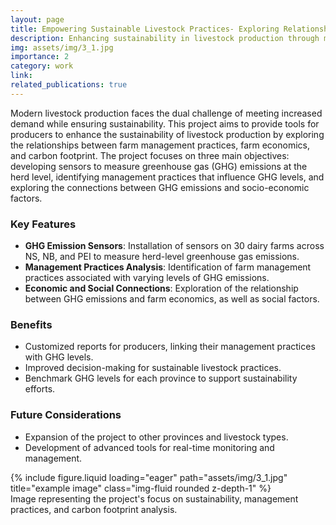 ```yaml
---
layout: page
title: Empowering Sustainable Livestock Practices- Exploring Relationships Between Management Practices, Farm Economics and Carbon Footprint​
description: Enhancing sustainability in livestock production through management practices and carbon footprint analysis.
img: assets/img/3_1.jpg
importance: 2
category: work
link: 
related_publications: true
---
```


Modern livestock production faces the dual challenge of meeting increased demand while ensuring sustainability. This project aims to provide tools for producers to enhance the sustainability of livestock production by exploring the relationships between farm management practices, farm economics, and carbon footprint. The project focuses on three main objectives: developing sensors to measure greenhouse gas (GHG) emissions at the herd level, identifying management practices that influence GHG levels, and exploring the connections between GHG emissions and socio-economic factors.

### Key Features
- **GHG Emission Sensors**: Installation of sensors on 30 dairy farms across NS, NB, and PEI to measure herd-level greenhouse gas emissions.
- **Management Practices Analysis**: Identification of farm management practices associated with varying levels of GHG emissions.
- **Economic and Social Connections**: Exploration of the relationship between GHG emissions and farm economics, as well as social factors.

### Benefits
- Customized reports for producers, linking their management practices with GHG levels.
- Improved decision-making for sustainable livestock practices.
- Benchmark GHG levels for each province to support sustainability efforts.

### Future Considerations
- Expansion of the project to other provinces and livestock types.
- Development of advanced tools for real-time monitoring and management.

<div class="row">
    <div class="col-sm mt-3 mt-md-0">
        {% include figure.liquid loading="eager" path="assets/img/3_1.jpg" title="example image" class="img-fluid rounded z-depth-1" %}
    </div>
</div>
<div class="caption">
    Image representing the project's focus on sustainability, management practices, and carbon footprint analysis.
</div>

